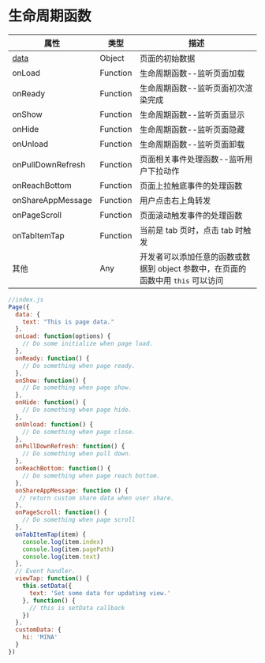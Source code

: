 # 生命周期函数

| 属性                                                         | 类型     | 描述                                                         |
| ------------------------------------------------------------ | -------- | ------------------------------------------------------------ |
| [data](https://developers.weixin.qq.com/miniprogram/dev/framework/app-service/page.html#%E5%88%9D%E5%A7%8B%E5%8C%96%E6%95%B0%E6%8D%AE) | Object   | 页面的初始数据                                               |
| onLoad                                                       | Function | 生命周期函数--监听页面加载                                   |
| onReady                                                      | Function | 生命周期函数--监听页面初次渲染完成                           |
| onShow                                                       | Function | 生命周期函数--监听页面显示                                   |
| onHide                                                       | Function | 生命周期函数--监听页面隐藏                                   |
| onUnload                                                     | Function | 生命周期函数--监听页面卸载                                   |
| onPullDownRefresh                                            | Function | 页面相关事件处理函数--监听用户下拉动作                       |
| onReachBottom                                                | Function | 页面上拉触底事件的处理函数                                   |
| onShareAppMessage                                            | Function | 用户点击右上角转发                                           |
| onPageScroll                                                 | Function | 页面滚动触发事件的处理函数                                   |
| onTabItemTap                                                 | Function | 当前是 tab 页时，点击 tab 时触发                             |
| 其他                                                         | Any      | 开发者可以添加任意的函数或数据到 object 参数中，在页面的函数中用 `this` 可以访问 |



```javascript
//index.js
Page({
  data: {
    text: "This is page data."
  },
  onLoad: function(options) {
    // Do some initialize when page load.
  },
  onReady: function() {
    // Do something when page ready.
  },
  onShow: function() {
    // Do something when page show.
  },
  onHide: function() {
    // Do something when page hide.
  },
  onUnload: function() {
    // Do something when page close.
  },
  onPullDownRefresh: function() {
    // Do something when pull down.
  },
  onReachBottom: function() {
    // Do something when page reach bottom.
  },
  onShareAppMessage: function () {
   // return custom share data when user share.
  },
  onPageScroll: function() {
    // Do something when page scroll
  },
  onTabItemTap(item) {
    console.log(item.index)
    console.log(item.pagePath)
    console.log(item.text)
  },
  // Event handler.
  viewTap: function() {
    this.setData({
      text: 'Set some data for updating view.'
    }, function() {
      // this is setData callback
    })
  },
  customData: {
    hi: 'MINA'
  }
})

```